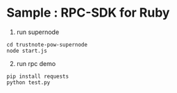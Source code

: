 # Sample : RPC-SDK for Ruby

1. run supernode

```
cd trustnote-pow-supernode
node start.js
```

2. run rpc demo

```
pip install requests
python test.py
```
